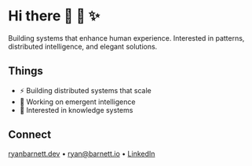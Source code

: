 # Hi there 🌌 🧠 ✨ 

Building systems that enhance human experience. Interested in patterns, distributed intelligence, and elegant solutions.

## Things
- ⚡ Building distributed systems that scale
- 🌊 Working on emergent intelligence
- 🔮 Interested in knowledge systems

## Connect
[ryanbarnett.dev](https://ryanbarnett.dev) • [ryan@barnett.io](mailto:ryan@barnett.io) • [LinkedIn](https://linkedin.com/in/ryanmbarnett)
